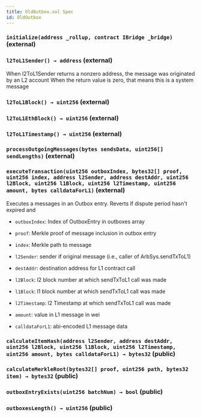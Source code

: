```yaml
---
title: OldOutbox.sol Spec
id: OldOutbox
---
```


### `initialize(address _rollup, contract IBridge _bridge)` (external)

### `l2ToL1Sender() → address` (external)

When l2ToL1Sender returns a nonzero address, the message was originated by an L2 account
When the return value is zero, that means this is a system message

### `l2ToL1Block() → uint256` (external)

### `l2ToL1EthBlock() → uint256` (external)

### `l2ToL1Timestamp() → uint256` (external)

### `processOutgoingMessages(bytes sendsData, uint256[] sendLengths)` (external)

### `executeTransaction(uint256 outboxIndex, bytes32[] proof, uint256 index, address l2Sender, address destAddr, uint256 l2Block, uint256 l1Block, uint256 l2Timestamp, uint256 amount, bytes calldataForL1)` (external)

Executes a messages in an Outbox entry. Reverts if dispute period hasn't expired and

- `outboxIndex`: Index of OutboxEntry in outboxes array

- `proof`: Merkle proof of message inclusion in outbox entry

- `index`: Merkle path to message

- `l2Sender`: sender if original message (i.e., caller of ArbSys.sendTxToL1)

- `destAddr`: destination address for L1 contract call

- `l2Block`: l2 block number at which sendTxToL1 call was made

- `l1Block`: l1 block number at which sendTxToL1 call was made

- `l2Timestamp`: l2 Timestamp at which sendTxToL1 call was made

- `amount`: value in L1 message in wei

- `calldataForL1`: abi-encoded L1 message data

### `calculateItemHash(address l2Sender, address destAddr, uint256 l2Block, uint256 l1Block, uint256 l2Timestamp, uint256 amount, bytes calldataForL1) → bytes32` (public)

### `calculateMerkleRoot(bytes32[] proof, uint256 path, bytes32 item) → bytes32` (public)

### `outboxEntryExists(uint256 batchNum) → bool` (public)

### `outboxesLength() → uint256` (public)
